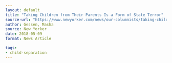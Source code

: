```yaml
---
layout: default
title: "Taking Children from Their Parents Is a Form of State Terror"
source-url: "https://www.newyorker.com/news/our-columnists/taking-children-from-their-parents-is-a-form-of-state-terror"
author: Gessen, Masha
source: New Yorker
date: 2018-05-09
format: News Article

tags:
- child-separation
---
```


